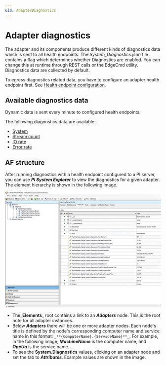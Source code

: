 ```yaml
---
uid: AdapterDiagnostics
---
```


# Adapter diagnostics

The adapter and its components produce different kinds of diagnostics data which is sent to all health endpoints. The _System_Diagnostics.json_ file contains a flag which determines whether Diagnostics are enabled. You can change this at runtime through REST calls or the EdgeCmd utility. Diagnostics data are collected by default.

To egress diagnostics related data, you have to configure an adapter health endpoint first. See [Health endpoint configuration](xref:HealthEndpointConfiguration).

## Available diagnostics data

Dynamic data is sent every minute to configured health endpoints.

The following diagnostics data are available:

- [System](xref:System)
- [Stream count](xref:StreamCount)
- [IO rate](xref:IORate)
- [Error rate](xref:ErrorRate)

## AF structure

After running diagnostics with a health endpoint configured to a PI server, you can use _**PI System Explorer**_ to view the diagnostics for a given adapter. The element hierarchy is shown in the following image.

![Diagnostics](../images/Diagnostics.PNG)

- The_**Elements**_ root contains a link to an _**Adapters**_ node. This is the root note for all adapter instances.
- Below _**Adapters**_ there will be one or more adapter nodes. Each node's title is defined by the node's corresponding computer name and service name in this format: `_**{ComputerName}.{ServiceName}**_`. For example, in the following image, **_MachineName_** is the computer name, and _**OpcUa**_ is the service name.
- To see the **System.Diagnostics** values, clicking on an adapter node and set the tab to _**Attributes**_. Example values are shown in the image.
